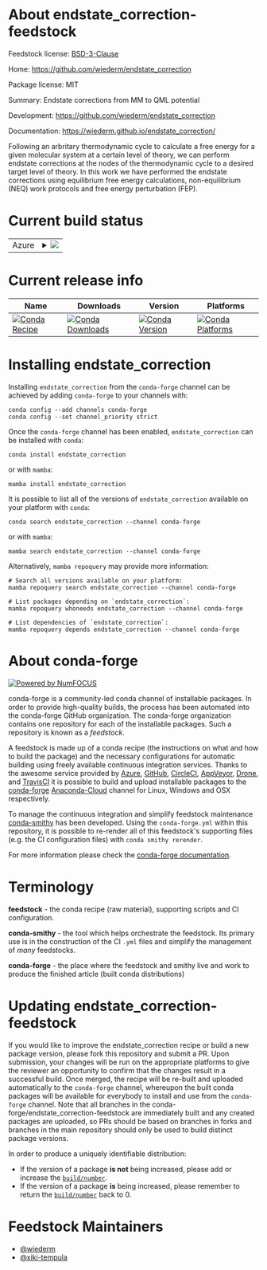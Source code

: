 About endstate_correction-feedstock
===================================

Feedstock license: [BSD-3-Clause](https://github.com/conda-forge/endstate_correction-feedstock/blob/main/LICENSE.txt)

Home: https://github.com/wiederm/endstate_correction

Package license: MIT

Summary: Endstate corrections from MM to QML potential

Development: https://github.com/wiederm/endstate_correction

Documentation: https://wiederm.github.io/endstate_correction/

Following an arbritary thermodynamic cycle to calculate a free
energy for a given molecular system at a certain level of theory,
we can perform endstate corrections at the nodes of the thermodynamic
cycle to a desired target level of theory. In this work we have
performed the endstate corrections using equilibrium free energy
calculations, non-equilibrium (NEQ) work protocols and free energy
perturbation (FEP).


Current build status
====================


<table>
    
  <tr>
    <td>Azure</td>
    <td>
      <details>
        <summary>
          <a href="https://dev.azure.com/conda-forge/feedstock-builds/_build/latest?definitionId=20442&branchName=main">
            <img src="https://dev.azure.com/conda-forge/feedstock-builds/_apis/build/status/endstate_correction-feedstock?branchName=main">
          </a>
        </summary>
        <table>
          <thead><tr><th>Variant</th><th>Status</th></tr></thead>
          <tbody><tr>
              <td>linux_64_python3.10.____cpython</td>
              <td>
                <a href="https://dev.azure.com/conda-forge/feedstock-builds/_build/latest?definitionId=20442&branchName=main">
                  <img src="https://dev.azure.com/conda-forge/feedstock-builds/_apis/build/status/endstate_correction-feedstock?branchName=main&jobName=linux&configuration=linux%20linux_64_python3.10.____cpython" alt="variant">
                </a>
              </td>
            </tr><tr>
              <td>linux_64_python3.11.____cpython</td>
              <td>
                <a href="https://dev.azure.com/conda-forge/feedstock-builds/_build/latest?definitionId=20442&branchName=main">
                  <img src="https://dev.azure.com/conda-forge/feedstock-builds/_apis/build/status/endstate_correction-feedstock?branchName=main&jobName=linux&configuration=linux%20linux_64_python3.11.____cpython" alt="variant">
                </a>
              </td>
            </tr><tr>
              <td>linux_64_python3.8.____cpython</td>
              <td>
                <a href="https://dev.azure.com/conda-forge/feedstock-builds/_build/latest?definitionId=20442&branchName=main">
                  <img src="https://dev.azure.com/conda-forge/feedstock-builds/_apis/build/status/endstate_correction-feedstock?branchName=main&jobName=linux&configuration=linux%20linux_64_python3.8.____cpython" alt="variant">
                </a>
              </td>
            </tr><tr>
              <td>linux_64_python3.9.____cpython</td>
              <td>
                <a href="https://dev.azure.com/conda-forge/feedstock-builds/_build/latest?definitionId=20442&branchName=main">
                  <img src="https://dev.azure.com/conda-forge/feedstock-builds/_apis/build/status/endstate_correction-feedstock?branchName=main&jobName=linux&configuration=linux%20linux_64_python3.9.____cpython" alt="variant">
                </a>
              </td>
            </tr><tr>
              <td>osx_64_python3.10.____cpython</td>
              <td>
                <a href="https://dev.azure.com/conda-forge/feedstock-builds/_build/latest?definitionId=20442&branchName=main">
                  <img src="https://dev.azure.com/conda-forge/feedstock-builds/_apis/build/status/endstate_correction-feedstock?branchName=main&jobName=osx&configuration=osx%20osx_64_python3.10.____cpython" alt="variant">
                </a>
              </td>
            </tr><tr>
              <td>osx_64_python3.11.____cpython</td>
              <td>
                <a href="https://dev.azure.com/conda-forge/feedstock-builds/_build/latest?definitionId=20442&branchName=main">
                  <img src="https://dev.azure.com/conda-forge/feedstock-builds/_apis/build/status/endstate_correction-feedstock?branchName=main&jobName=osx&configuration=osx%20osx_64_python3.11.____cpython" alt="variant">
                </a>
              </td>
            </tr><tr>
              <td>osx_64_python3.8.____cpython</td>
              <td>
                <a href="https://dev.azure.com/conda-forge/feedstock-builds/_build/latest?definitionId=20442&branchName=main">
                  <img src="https://dev.azure.com/conda-forge/feedstock-builds/_apis/build/status/endstate_correction-feedstock?branchName=main&jobName=osx&configuration=osx%20osx_64_python3.8.____cpython" alt="variant">
                </a>
              </td>
            </tr><tr>
              <td>osx_64_python3.9.____cpython</td>
              <td>
                <a href="https://dev.azure.com/conda-forge/feedstock-builds/_build/latest?definitionId=20442&branchName=main">
                  <img src="https://dev.azure.com/conda-forge/feedstock-builds/_apis/build/status/endstate_correction-feedstock?branchName=main&jobName=osx&configuration=osx%20osx_64_python3.9.____cpython" alt="variant">
                </a>
              </td>
            </tr>
          </tbody>
        </table>
      </details>
    </td>
  </tr>
</table>

Current release info
====================

| Name | Downloads | Version | Platforms |
| --- | --- | --- | --- |
| [![Conda Recipe](https://img.shields.io/badge/recipe-endstate_correction-green.svg)](https://anaconda.org/conda-forge/endstate_correction) | [![Conda Downloads](https://img.shields.io/conda/dn/conda-forge/endstate_correction.svg)](https://anaconda.org/conda-forge/endstate_correction) | [![Conda Version](https://img.shields.io/conda/vn/conda-forge/endstate_correction.svg)](https://anaconda.org/conda-forge/endstate_correction) | [![Conda Platforms](https://img.shields.io/conda/pn/conda-forge/endstate_correction.svg)](https://anaconda.org/conda-forge/endstate_correction) |

Installing endstate_correction
==============================

Installing `endstate_correction` from the `conda-forge` channel can be achieved by adding `conda-forge` to your channels with:

```
conda config --add channels conda-forge
conda config --set channel_priority strict
```

Once the `conda-forge` channel has been enabled, `endstate_correction` can be installed with `conda`:

```
conda install endstate_correction
```

or with `mamba`:

```
mamba install endstate_correction
```

It is possible to list all of the versions of `endstate_correction` available on your platform with `conda`:

```
conda search endstate_correction --channel conda-forge
```

or with `mamba`:

```
mamba search endstate_correction --channel conda-forge
```

Alternatively, `mamba repoquery` may provide more information:

```
# Search all versions available on your platform:
mamba repoquery search endstate_correction --channel conda-forge

# List packages depending on `endstate_correction`:
mamba repoquery whoneeds endstate_correction --channel conda-forge

# List dependencies of `endstate_correction`:
mamba repoquery depends endstate_correction --channel conda-forge
```


About conda-forge
=================

[![Powered by
NumFOCUS](https://img.shields.io/badge/powered%20by-NumFOCUS-orange.svg?style=flat&colorA=E1523D&colorB=007D8A)](https://numfocus.org)

conda-forge is a community-led conda channel of installable packages.
In order to provide high-quality builds, the process has been automated into the
conda-forge GitHub organization. The conda-forge organization contains one repository
for each of the installable packages. Such a repository is known as a *feedstock*.

A feedstock is made up of a conda recipe (the instructions on what and how to build
the package) and the necessary configurations for automatic building using freely
available continuous integration services. Thanks to the awesome service provided by
[Azure](https://azure.microsoft.com/en-us/services/devops/), [GitHub](https://github.com/),
[CircleCI](https://circleci.com/), [AppVeyor](https://www.appveyor.com/),
[Drone](https://cloud.drone.io/welcome), and [TravisCI](https://travis-ci.com/)
it is possible to build and upload installable packages to the
[conda-forge](https://anaconda.org/conda-forge) [Anaconda-Cloud](https://anaconda.org/)
channel for Linux, Windows and OSX respectively.

To manage the continuous integration and simplify feedstock maintenance
[conda-smithy](https://github.com/conda-forge/conda-smithy) has been developed.
Using the ``conda-forge.yml`` within this repository, it is possible to re-render all of
this feedstock's supporting files (e.g. the CI configuration files) with ``conda smithy rerender``.

For more information please check the [conda-forge documentation](https://conda-forge.org/docs/).

Terminology
===========

**feedstock** - the conda recipe (raw material), supporting scripts and CI configuration.

**conda-smithy** - the tool which helps orchestrate the feedstock.
                   Its primary use is in the construction of the CI ``.yml`` files
                   and simplify the management of *many* feedstocks.

**conda-forge** - the place where the feedstock and smithy live and work to
                  produce the finished article (built conda distributions)


Updating endstate_correction-feedstock
======================================

If you would like to improve the endstate_correction recipe or build a new
package version, please fork this repository and submit a PR. Upon submission,
your changes will be run on the appropriate platforms to give the reviewer an
opportunity to confirm that the changes result in a successful build. Once
merged, the recipe will be re-built and uploaded automatically to the
`conda-forge` channel, whereupon the built conda packages will be available for
everybody to install and use from the `conda-forge` channel.
Note that all branches in the conda-forge/endstate_correction-feedstock are
immediately built and any created packages are uploaded, so PRs should be based
on branches in forks and branches in the main repository should only be used to
build distinct package versions.

In order to produce a uniquely identifiable distribution:
 * If the version of a package **is not** being increased, please add or increase
   the [``build/number``](https://docs.conda.io/projects/conda-build/en/latest/resources/define-metadata.html#build-number-and-string).
 * If the version of a package **is** being increased, please remember to return
   the [``build/number``](https://docs.conda.io/projects/conda-build/en/latest/resources/define-metadata.html#build-number-and-string)
   back to 0.

Feedstock Maintainers
=====================

* [@wiederm](https://github.com/wiederm/)
* [@xiki-tempula](https://github.com/xiki-tempula/)

